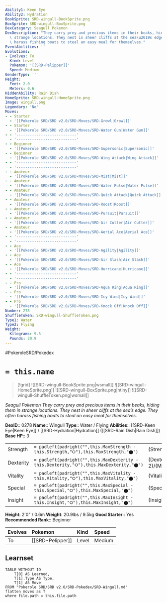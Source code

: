 ```yaml
---
Ability1: Keen Eye
Ability2: Hydration
BookSprite: SRD-wingull-BookSprite.png
BoxSprite: SRD-wingull-BoxSprite.png
DexCategory: Seagull Pokemon
DexDescription: "They carry prey and precious items in their beaks, hiding them in\
  \ strange locations. They nest in sheer cliffs at the sea\u2019s edge. They often\
  \ harass fishing boats to steal an easy meal for themselves."
EventAbilities: ''
Evolutions:
- Evolves: To
  Kind: Level
  Pokemon: '[[SRD-Pelipper]]'
  Speed: Medium
GenderType: ''
Height:
  Feet: 2.0
  Meters: 0.6
HiddenAbility: Rain Dish
HomeSprite: SRD-wingull-HomeSprite.png
Image: wingull.png
Legendary: 'No'
Moves:
- - Starter
  - '[[Pokerole SRD/SRD v2.0/SRD-Moves/SRD-Growl|Growl]]'
- - Starter
  - '[[Pokerole SRD/SRD v2.0/SRD-Moves/SRD-Water Gun|Water Gun]]'
- - '---------------------------'
  - '---------------------------'
- - Beginner
  - '[[Pokerole SRD/SRD v2.0/SRD-Moves/SRD-Supersonic|Supersonic]]'
- - Beginner
  - '[[Pokerole SRD/SRD v2.0/SRD-Moves/SRD-Wing Attack|Wing Attack]]'
- - '---------------------------'
  - '---------------------------'
- - Amateur
  - '[[Pokerole SRD/SRD v2.0/SRD-Moves/SRD-Mist|Mist]]'
- - Amateur
  - '[[Pokerole SRD/SRD v2.0/SRD-Moves/SRD-Water Pulse|Water Pulse]]'
- - Amateur
  - '[[Pokerole SRD/SRD v2.0/SRD-Moves/SRD-Quick Attack|Quick Attack]]'
- - Amateur
  - '[[Pokerole SRD/SRD v2.0/SRD-Moves/SRD-Roost|Roost]]'
- - Amateur
  - '[[Pokerole SRD/SRD v2.0/SRD-Moves/SRD-Pursuit|Pursuit]]'
- - Amateur
  - '[[Pokerole SRD/SRD v2.0/SRD-Moves/SRD-Air Cutter|Air Cutter]]'
- - Amateur
  - '[[Pokerole SRD/SRD v2.0/SRD-Moves/SRD-Aerial Ace|Aerial Ace]]'
- - '---------------------------'
  - '---------------------------'
- - Ace
  - '[[Pokerole SRD/SRD v2.0/SRD-Moves/SRD-Agility|Agility]]'
- - Ace
  - '[[Pokerole SRD/SRD v2.0/SRD-Moves/SRD-Air Slash|Air Slash]]'
- - Ace
  - '[[Pokerole SRD/SRD v2.0/SRD-Moves/SRD-Hurricane|Hurricane]]'
- - '---------------------------'
  - '---------------------------'
- - Pro
  - '[[Pokerole SRD/SRD v2.0/SRD-Moves/SRD-Aqua Ring|Aqua Ring]]'
- - Pro
  - '[[Pokerole SRD/SRD v2.0/SRD-Moves/SRD-Icy Wind|Icy Wind]]'
- - Pro
  - '[[Pokerole SRD/SRD v2.0/SRD-Moves/SRD-Knock Off|Knock Off]]'
Number: 278
ShuffleToken: SRD-wingull-ShuffleToken.png
Type1: Water
Type2: Flying
Weight:
  Kilograms: 9.5
  Pounds: 20.9
---
```


#PokeroleSRD/Pokedex

# `= this.name`

> [!grid]
> ![[SRD-wingull-BookSprite.png|wsmall]]
> ![[SRD-wingull-HomeSprite.png]]
> ![[SRD-wingull-BoxSprite.png|htiny]]
> ![[SRD-wingull-ShuffleToken.png|wsmall]]


*Seagull Pokemon*
*They carry prey and precious items in their beaks, hiding them in strange locations. They nest in sheer cliffs at the sea’s edge. They often harass fishing boats to steal an easy meal for themselves.*

**DexID**:: 0278
**Name**:: Wingull
**Type**:: Water / Flying
**Abilities**:: [[SRD-Keen Eye|Keen Eye]] / [[SRD-Hydration|Hydration]] ([[SRD-Rain Dish|Rain Dish]])
**Base HP**:: 3

|           |                                                                                        |                                          |
| --------- | -------------------------------------------------------------------------------------- | ---------------------------------------- |
| Strength  | `= padleft(padright("",this.MaxStrength - this.Strength,"⭘"),this.MaxStrength,"⬤")`    | (Strength::1)/(MaxStrength::3)   |
| Dexterity | `= padleft(padright("",this.MaxDexterity - this.Dexterity,"⭘"),this.MaxDexterity,"⬤")` | (Dexterity:: 2)/(MaxDexterity::5) |
| Vitality  | `= padleft(padright("",this.MaxVitality - this.Vitality,"⭘"),this.MaxVitality,"⬤")`    | (Vitality::1)/(MaxVitality::3)   |
| Special   | `= padleft(padright("",this.MaxSpecial - this.Special,"⭘"),this.MaxSpecial,"⬤")`       | (Special::2)/(MaxSpecial::4)     |
| Insight   | `= padleft(padright("",this.MaxInsight - this.Insight,"⭘"),this.MaxInsight,"⬤")`       | (Insight::1)/(MaxInsight::3)     |

**Height**: 2'0" / 0.6m
**Weight**: 20.9lbs / 9.5kg
**Good Starter**:: Yes
**Recommended Rank**:: Beginner

| Evolves   | Pokemon          | Kind   | Speed   |
|:----------|:-----------------|:-------|:--------|
| To        | [[SRD-Pelipper]] | Level  | Medium  |

## Learnset

```dataview
TABLE WITHOUT ID
    T[0] AS Learned,
    T[1].Type AS Type,
    T[1] AS Move
FROM "Pokerole SRD/SRD v2.0/SRD-Pokedex/SRD-Wingull.md"
flatten moves as T
where file.path = this.file.path
```

